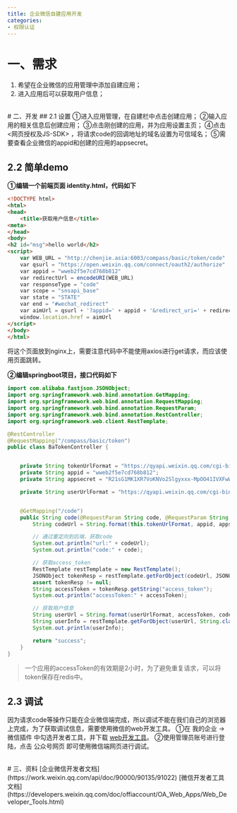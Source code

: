 ```yaml
---
title: 企业微信自建应用开发
categories:
- 权限认证
---
```

# 一、需求
1. 希望在企业微信的应用管理中添加自建应用；
2. 进入应用后可以获取用户信息；

<br>
# 二、开发
## 2.1 设置
①进入应用管理，在自建栏中点击创建应用；
②输入应用的相关信息后创建应用；
③点击刚创建的应用，并为应用设置主页；
④点击 <网页授权及JS-SDK> ，将请求code的回调地址的域名设置为可信域名；
⑤需要查看企业微信的appid和创建的应用的appsecret。

## 2.2 简单demo
**①编辑一个前端页面 identity.html，代码如下**
```html
<!DOCTYPE html>
<html>
<head>
    <title>获取用户信息</title>
<meta>
</head>
<body>
<h2 id="msg">hello world</h2>
<script>
    var WEB_URL = "http://chenjie.asia:6003/compass/basic/token/code"
    var qsurl = "https://open.weixin.qq.com/connect/oauth2/authorize"
    var appid = "wweb2f5e7cd768b812"
    var redirectUrl = encodeURI(WEB_URL)
    var responseType = "code"
    var scope = "snsapi_base"
    var state = "STATE"
    var end = "#wechat_redirect"
    var aimUrl = qsurl + '?appid=' + appid + '&redirect_uri=' + redirectUrl + '&response_type=' + responseType + '&scope=' + scope + '&state=' + state + end
    window.location.href = aimUrl
</script>
</body>
</html>
```
将这个页面放到nginx上，需要注意代码中不能使用axios进行get请求，而应该使用页面跳转。

**②编辑springboot项目，接口代码如下**
```java
import com.alibaba.fastjson.JSONObject;
import org.springframework.web.bind.annotation.GetMapping;
import org.springframework.web.bind.annotation.RequestMapping;
import org.springframework.web.bind.annotation.RequestParam;
import org.springframework.web.bind.annotation.RestController;
import org.springframework.web.client.RestTemplate;

@RestController
@RequestMapping("/compass/basic/token")
public class BaTokenController {


    private String tokenUrlFormat = "https://qyapi.weixin.qq.com/cgi-bin/gettoken?corpid=%s&corpsecret=%s";
    private String appid = "wweb2f5e7cd768b812";
    private String appsecret = "R21sG1MK1XR7VoKNVo2Slgyxxx-MpOO41IVXFwWAusk";

    private String userUrlFormat = "https://qyapi.weixin.qq.com/cgi-bin/user/getuserinfo?access_token=%s&code=%s";


    @GetMapping("/code")
    public String code(@RequestParam String code, @RequestParam String state) {
        String codeUrl = String.format(this.tokenUrlFormat, appid, appsecret);

        // 通过重定向到后端，获取code
        System.out.println("url:" + codeUrl);
        System.out.println("code:" + code);

        // 获取access_token
        RestTemplate restTemplate = new RestTemplate();
        JSONObject tokenResp = restTemplate.getForObject(codeUrl, JSONObject.class);
        assert tokenResp != null;
        String accessToken = tokenResp.getString("access_token");
        System.out.println("accessToken:" + accessToken);

        // 获取用户信息
        String userUrl = String.format(userUrlFormat, accessToken, code);
        String userInfo = restTemplate.getForObject(userUrl, String.class);
        System.out.println(userInfo);

        return "success";
    }
}
```
>一个应用的accessToken的有效期是2小时，为了避免重复请求，可以将token保存在redis中。

## 2.3 调试
因为请求code等操作只能在企业微信端完成，所以调试不能在我们自己的浏览器上完成，为了获取调试信息，需要使用微信的web开发工具。
①在 我的企业 -> 微信插件 中勾选开发者工具，并下载 [web开发工具](https://developers.weixin.qq.com/doc/offiaccount/OA_Web_Apps/Web_Developer_Tools.html#5)。
②使用管理员账号进行登陆，点击 公众号网页 即可使用微信端网页进行调试。


<br>
# 三、资料
[企业微信开发者文档](https://work.weixin.qq.com/api/doc/90000/90135/91022)
[微信开发者工具文档](https://developers.weixin.qq.com/doc/offiaccount/OA_Web_Apps/Web_Developer_Tools.html)
